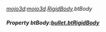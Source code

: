 _[mojo3d](../../modules/mojo3d/mojo3d-module.md):[mojo3d](../../modules/mojo3d/mojo3d-module.md).[RigidBody](../../modules/mojo3d/mojo3d-rigidbody.md).btBody_
##### Property btBody:[bullet.btRigidBody](../../modules/bullet/bullet-btrigidbody.md)
